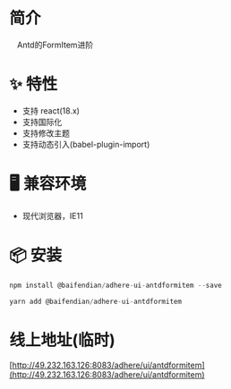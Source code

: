 # 简介
&ensp;&ensp;Antd的FormItem进阶

# ✨ 特性
- 支持 react(18.x)
- 支持国际化
- 支持修改主题
- 支持动态引入(babel-plugin-import)

# 🖥 兼容环境
- 现代浏览器，IE11

# 📦 安装
```javascript
npm install @baifendian/adhere-ui-antdformitem --save
``` 

```javascript
yarn add @baifendian/adhere-ui-antdformitem
```

# 线上地址(临时)
[http://49.232.163.126:8083/adhere/ui/antdformitem](http://49.232.163.126:8083/adhere/ui/antdformitem)
